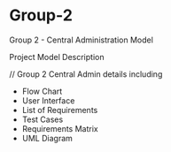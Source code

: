 # Group-2
Group 2 - Central Administration Model

Project Model Description

// Group 2 Central Admin details including
  - Flow Chart
  - User Interface
  - List of Requirements
  - Test Cases
  - Requirements Matrix
  - UML Diagram

